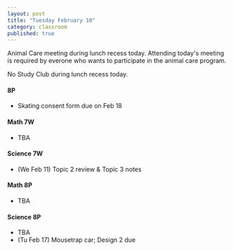 ```yaml
---
layout: post
title: "Tuesday February 10"
category: classroom
published: true
---
```


<div class="alert alert-danger" role="alert">
Animal Care meeting during lunch recess today. Attending today's meeting is required by everone who wants to participate in the animal care program. 

No Study Club during lunch recess today. 
</div>

#### 8P
* Skating consent form due on Feb 18

#### Math 7W
* TBA

#### Science 7W
* (We Feb 11) Topic 2 review & Topic 3 notes

#### Math 8P
* TBA

#### Science 8P
* TBA
* (Tu Feb 17) Mousetrap car; Design 2 due
